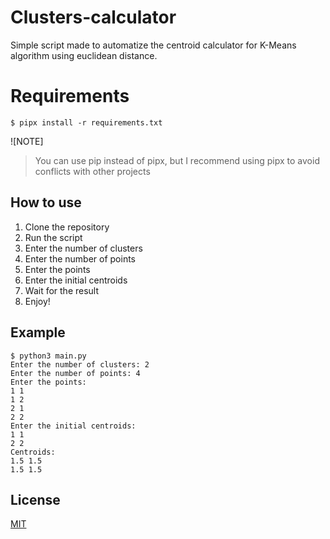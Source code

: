 # Clusters-calculator
Simple script made to automatize the centroid calculator for K-Means algorithm using euclidean distance.

# Requirements
```shell
$ pipx install -r requirements.txt
```
![NOTE]
> You can use pip instead of pipx, but I recommend using pipx to avoid conflicts with other projects

## How to use
1. Clone the repository
2. Run the script
3. Enter the number of clusters
4. Enter the number of points
5. Enter the points
6. Enter the initial centroids
7. Wait for the result
8. Enjoy!

## Example
```shell
$ python3 main.py
Enter the number of clusters: 2
Enter the number of points: 4
Enter the points:
1 1
1 2
2 1
2 2
Enter the initial centroids:
1 1
2 2
Centroids:
1.5 1.5
1.5 1.5
```

## License
[MIT](./LICENSE)

